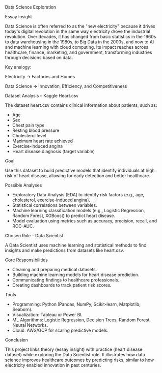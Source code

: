Data Science Exploration

Essay Insight

Data Science is often referred to as the "new electricity" because it drives today's digital revolution in the same way electricity drove the industrial revolution. Over decades, it has changed from basic statistics in the 1960s to data warehousing in the 1980s, to Big Data in the 2000s, and now to AI and machine learning with cloud computing. Its impact reaches across healthcare, finance, marketing, and government, transforming industries through decisions based on data.

Key analogy:

Electricity → Factories and Homes

Data Science → Innovation, Efficiency, and Competitiveness

Dataset Analysis – Kaggle Heart.csv

The dataset heart.csv contains clinical information about patients, such as:

- Age
- Sex
- Chest pain type
- Resting blood pressure
- Cholesterol level
- Maximum heart rate achieved
- Exercise-induced angina
- Heart disease diagnosis (target variable)

Goal

Use this dataset to build predictive models that identify individuals at high risk of heart disease, allowing for early detection and better healthcare.

Possible Analyses

- Exploratory Data Analysis (EDA) to identify risk factors (e.g., age, cholesterol, exercise-induced angina).
- Statistical correlations between variables.
- Machine learning classification models (e.g., Logistic Regression, Random Forest, XGBoost) to predict heart disease.
- Model evaluation using metrics such as accuracy, precision, recall, and ROC-AUC.

Chosen Role – Data Scientist

A Data Scientist uses machine learning and statistical methods to find insights and make predictions from datasets like heart.csv.

Core Responsibilities

- Cleaning and preparing medical datasets.
- Building machine learning models for heart disease prediction.
- Communicating findings to healthcare professionals.
- Creating dashboards to track patient risk scores.

Tools

- Programming: Python (Pandas, NumPy, Scikit-learn, Matplotlib, Seaborn).
- Visualization: Tableau or Power BI.
- ML Algorithms: Logistic Regression, Decision Trees, Random Forest, Neural Networks.
- Cloud: AWS/GCP for scaling predictive models.

Conclusion

This project links theory (essay insight) with practice (heart disease dataset) while exploring the Data Scientist role. It illustrates how data science improves healthcare outcomes by predicting risks, similar to how electricity enabled innovation in past centuries.
